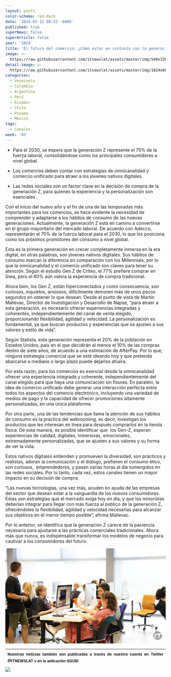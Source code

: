 ```yaml
---
layout: posts
color-schema: red-dark
date: '2024-01-12 08:23 -0400'
published: true
superNews: false
superArticle: false
year: '2024'
title: 'El futuro del comercio: ¿Cómo estar en sintonía con la generación Z?'
image: >-
  https://raw.githubusercontent.com/itnewslat/assets/master/img/540x320/jovenes-en-campus-p.jpg
detail-image: >-
  https://raw.githubusercontent.com/itnewslat/assets/master/img/1024x680/jovenes-en-campus-g.jpg
categories:
  - Venezuela
  - Colombia
  - Argentina
  - Perú
  - Ecuador
  - Chile
  - Panama
  - Mexico
tags:
  - Canales
week: '02'
---
```



- Para el 2030, se espera que la generación Z represente el 75% de la fuerza laboral, consolidándose como los principales consumidores a nivel global. 

- Los comercios deben contar con estrategias de omnicanalidad y comercio unificado para atraer a los jóvenes nativos digitales. 

- Las redes sociales son un factor clave en la decisión de compra de la generación Z, para quienes la experiencia y la personalización son esenciales
.  

Con el inicio del nuevo año y el fin de una de las temporadas más importantes para los comercios, se hace evidente la necesidad de comprender y adaptarse a los hábitos de consumo de las nuevas generaciones. Actualmente, la generación Z está en camino a convertirse en el grupo mayoritario del mercado laboral. De acuerdo con Adecco, representarán el 75% de la fuerza laboral para el 2030, lo que los posiciona como los próximos promotores del consumo a nivel global. 

Esta es la primera generación en crecer completamente inmersa en la era digital, en otras palabras, son jóvenes nativos digitales. Sus hábitos de consumo marcan la diferencia en comparación con los Millennials, por lo que la omnicanalidad y el comercio unificado son claves para tener su atención. Según el estudio Gen Z de Criteo, el 77% prefiere comprar en línea, pero el 80% aún valora la experiencia de compra tradicional.

Ahora bien, los Gen Z, están hiperconectados y como consecuencia, son curiosos, inquietos, ansiosos, difícilmente demoren más de unos pocos segundos en obtener lo que desean. Desde el punto de vista de Martín Malievac, Director de Investigación y Desarrollo de Napse, “para atraer a esta generación, es necesario ofrecer experiencias integradas y coherentes, independientemente del canal de venta elegido, proporcionando flexibilidad, agilidad y velocidad. La personalización es fundamental, ya que buscan productos y experiencias que se ajusten a sus valores y estilo de vida”.

Según Statista, esta generación representa el 20% de la población en Estados Unidos, país en el que decidirán al menos el 10% de las compras dentro de siete años, de acuerdo a una estimación de AfterPay. Por lo que, ninguna estrategia comercial que se esté ideando hoy y que pretenda abarcarse a mediano o largo plazo puede dejarlos afuera.

Por esta razón, para los comercios es esencial desde la omnicanalidad ofrecer una experiencia integrada y coherente, independientemente del canal elegido para que haya una comunicación sin fisuras. En paralelo, la idea de comercio unificado debe generar una interacción perfecta entre todos los aspectos del comercio electrónico, incluyendo una variedad de medios de pago y la capacidad de ofrecer promociones altamente personalizadas, en una única plataforma.

Por otra parte, una de las tendencias que llama la atención de sus hábitos de consumo es la práctica del webrooming, es decir, investigan los productos que les interesan en línea para después comprarlos en la tienda física. De esta manera, es posible identificar que  los Gen-Z, esperan experiencias de calidad, digitales, inmersivas, emocionales, extremadamente personalizadas, que se ajusten a sus valores y su forma de ver la vida.

Estos nativos digitales entienden y promueven la diversidad, son prácticos y realistas, adoran la comunicación y el diálogo, prefieren el consumo ético, son curiosos,  emprendedores, y pasan varias horas al día sumergidos en las redes sociales. Por lo tanto, cada vez, estos canales tienen un mayor impacto en su decisión de compra.

“Las nuevas tecnologías, una vez más, acuden en ayuda de las empresas del sector que desean estar a la vanguardia de los nuevos consumidores. Estas son estrategias que el mercado exige hoy en día, y que los minoristas deberían integrar para llegar con más fuerza al público de la generación Z, ofreciéndoles la flexibilidad, agilidad y velocidad necesarias para alcanzar sus objetivos en el menor tiempo posible”, afirma Malievac. 

Por lo anterior, se identifica que la generación Z carece de la paciencia necesaria para ajustarse a las prácticas comerciales tradicionales. Ahora más que nunca, es indispensable transformar los modelos de negocio para cautivar a los consumidores del futuro. 

![](https://raw.githubusercontent.com/itnewslat/assets/master/img/540x320/jovenes-en-campus-p.jpg)

<table style="height: 42px;" width="569">
<tbody>
<tr>
<td style="text-align: justify;"><sub><strong>Nuestras noticias también son publicadas a través de nuestra cuenta en Twitter <a href="https://twitter.com/itnewslat?lang=es">@ITNEWSLAT</a> y en la aplicación <a href="https://squidapp.co/en/">SQUID</a></strong></sub></td>
</tr>
</tbody>
</table>

<img src="https://tracker.metricool.com/c3po.jpg?hash=56f88a41e39ab42c063cc51676587a04"/>